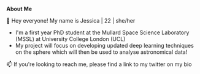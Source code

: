 <!---
JessWhitney/JessWhitney is a ✨ special ✨ repository because its `README.md` (this file) appears on your GitHub profile.
You can click the Preview link to take a look at your changes.
--->

**About Me**

👋 Hey everyone! My name is Jessica | 22 | she/her

* I'm a first year PhD student at the Mullard Space Science Laboratory (MSSL) at University College London (UCL)
* My project will focus on developing updated deep learning techniques on the sphere which will then be used to analyse astronomical data!


📫 If you're looking to reach me, please find a link to my twitter on my bio
